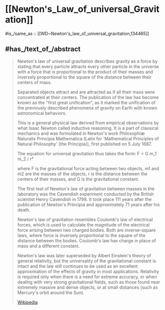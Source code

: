 
# [[Newton's_Law_of_universal_Gravitation]] 

#is_/same_as :: [[WD~Newton's_law_of_universal_gravitation,134465]] 

## #has_/text_of_/abstract 

> Newton's law of universal gravitation describes gravity as a force 
> by stating that every particle attracts every other particle in the universe 
> with a force that is proportional to the product of their masses 
> and inversely proportional to the square of the distance between their centers of mass. 
> 
> Separated objects attract and are attracted as if all their mass were concentrated at their centers. The publication of the law has become known as the "first great unification", as it marked the unification of the previously described phenomena of gravity on Earth with known astronomical behaviors.
>
> This is a general physical law derived from empirical observations by what Isaac Newton called inductive reasoning. It is a part of classical mechanics and was formulated in Newton's work Philosophiæ Naturalis Principia Mathematica (Latin for 'Mathematical Principles of Natural Philosophy' (the Principia)), first published on 5 July 1687. 
>
> The equation for universal gravitation thus takes the form:
>         F = G m_1 m_2 / r²
>
> where F is the gravitational force acting between two objects, 
> m1 and m2 are the masses of the objects, 
> r is the distance between the centers of their masses, and G is the gravitational constant.
>
> The first test of Newton's law of gravitation between masses in the laboratory was the Cavendish experiment conducted by the British scientist Henry Cavendish in 1798. It took place 111 years after the publication of Newton's Principia and approximately 71 years after his death.
>
> Newton's law of gravitation resembles Coulomb's law of electrical forces, which is used to calculate the magnitude of the electrical force arising between two charged bodies. Both are inverse-square laws, where force is inversely proportional to the square of the distance between the bodies. Coulomb's law has charge in place of mass and a different constant.
>
> Newton's law was later superseded by Albert Einstein's theory of general relativity, but the universality of the gravitational constant is intact and the law still continues to be used as an excellent approximation of the effects of gravity in most applications. Relativity is required only when there is a need for extreme accuracy, or when dealing with very strong gravitational fields, such as those found near extremely massive and dense objects, or at small distances (such as Mercury's orbit around the Sun).
>
> [Wikipedia](https://en.wikipedia.org/wiki/Newton's%20law%20of%20universal%20gravitation) 

